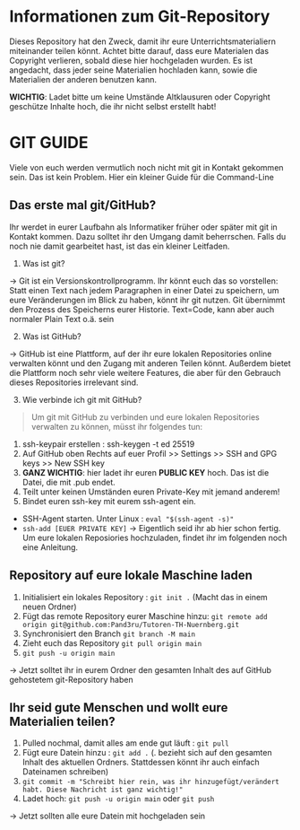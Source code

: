 # Informationen zum Git-Repository
Dieses Repository hat den Zweck, damit ihr eure Unterrichtsmaterialiern miteinander teilen könnt. 
Achtet bitte darauf, dass eure Materialen das Copyright verlieren, sobald diese hier hochgeladen wurden. 
Es ist angedacht, dass jeder seine Materialien hochladen kann, sowie die Materialien der anderen benutzen kann.

**WICHTIG**: Ladet bitte um keine Umstände Altklausuren oder Copyright geschütze Inhalte hoch, die ihr nicht selbst erstellt habt!

# GIT GUIDE
Viele von euch werden vermutlich noch nicht mit git in Kontakt gekommen sein. Das ist kein Problem. Hier ein kleiner Guide für die Command-Line

## Das erste mal git/GitHub?

Ihr werdet in eurer Laufbahn als Informatiker früher oder später mit git in Kontakt kommen. Dazu solltet ihr den Umgang damit beherrschen. 
Falls du noch nie damit gearbeitet hast, ist das ein kleiner Leitfaden.

1. Was ist git?

-> Git ist ein Versionskontrollprogramm. Ihr könnt euch das so vorstellen: Statt einen Text nach jedem Paragraphen in einer Datei zu speichern, um eure Veränderungen im Blick zu haben, könnt ihr git nutzen. Git übernimmt den Prozess des Speicherns eurer Historie. Text=Code, kann aber auch normaler Plain Text o.ä. sein

2. Was ist GitHub?

-> GitHub ist eine Plattform, auf der ihr eure lokalen Repositories online verwalten könnt und den Zugang mit anderen Teilen könnt. Außerdem bietet die Plattform noch sehr viele weitere Features, die aber für den Gebrauch dieses Repositories irrelevant sind.

3. Wie verbinde ich git mit GitHub?

> Um git mit GitHub zu verbinden und eure lokalen Repositories verwalten zu können, müsst ihr folgendes tun:
1. ssh-keypair erstellen : ssh-keygen -t ed 25519
2. Auf GitHub oben Rechts auf euer Profil >> Settings >> SSH and GPG keys >> New SSH key
3. **GANZ WICHTIG**: hier ladet ihr euren **PUBLIC KEY** hoch. Das ist die Datei, die mit .pub endet.
4. Teilt unter keinen Umständen euren Private-Key mit jemand anderem!
5. Bindet euren ssh-key mit eurem ssh-agent ein.
- SSH-Agent starten. Unter Linux : ``eval "$(ssh-agent -s)"``
- ``ssh-add [EUER PRIVATE KEY]``
-> Eigentlich seid ihr ab hier schon fertig. Um eure lokalen Reposiories hochzuladen, findet ihr im folgenden noch eine Anleitung.

## Repository auf eure lokale Maschine laden

1. Initialisiert ein lokales Repository : ``git init .`` (Macht das in einem neuen Ordner)
2. Fügt das remote Repository eurer Maschine hinzu: ``git remote add origin git@github.com:Pand3ru/Tutoren-TH-Nuernberg.git``
3. Synchronisiert den Branch ``git branch -M main``
4. Zieht euch das Repository ``git pull origin main``
5. ``git push -u origin main``

-> Jetzt solltet ihr in eurem Ordner den gesamten Inhalt des auf GitHub gehostetem git-Repository haben

## Ihr seid gute Menschen und wollt eure Materialien teilen?

1. Pulled nochmal, damit alles am ende gut läuft : ``git pull``
2. Fügt eure Datein hinzu : ``git add .`` (. bezieht sich auf den gesamten Inhalt des aktuellen Ordners. Stattdessen könnt ihr auch einfach Dateinamen schreiben)
3. ``git commit -m "Schreibt hier rein, was ihr hinzugefügt/verändert habt. Diese Nachricht ist ganz wichtig!"``
4. Ladet hoch: ``git push -u origin main`` oder ``git push``

-> Jetzt sollten alle eure Datein mit hochgeladen sein


